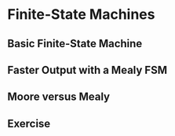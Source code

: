 # Finite-State Machines
## Basic Finite-State Machine
## Faster Output with a Mealy FSM
## Moore versus Mealy
## Exercise

